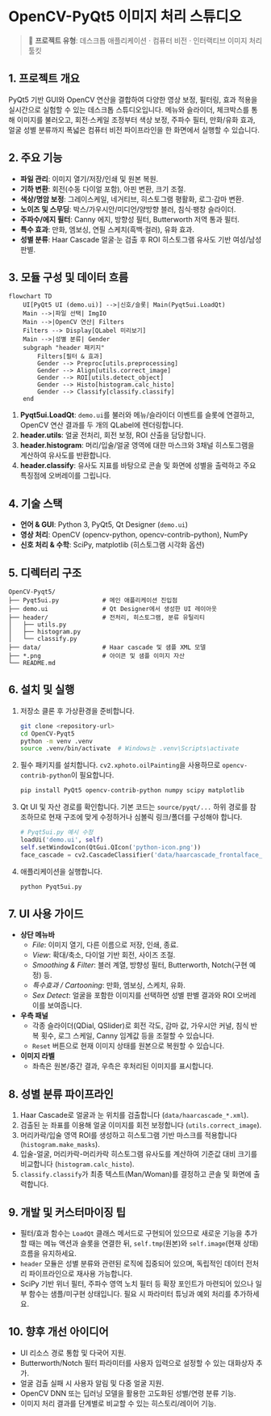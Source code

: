 # OpenCV-PyQt5 이미지 처리 스튜디오

> 📌 **프로젝트 유형**: 데스크톱 애플리케이션 · 컴퓨터 비전 · 인터랙티브 이미지 처리 툴킷

## 1. 프로젝트 개요
PyQt5 기반 GUI와 OpenCV 연산을 결합하여 다양한 영상 보정, 필터링, 효과 적용을 실시간으로 실험할 수 있는 데스크톱 스튜디오입니다. 메뉴와 슬라이더, 체크박스를 통해 이미지를 불러오고, 회전·스케일 조정부터 색상 보정, 주파수 필터, 만화/유화 효과, 얼굴 성별 분류까지 폭넓은 컴퓨터 비전 파이프라인을 한 화면에서 실행할 수 있습니다.

## 2. 주요 기능
- **파일 관리**: 이미지 열기/저장/인쇄 및 원본 복원.
- **기하 변환**: 회전(수동 다이얼 포함), 아핀 변환, 크기 조절.
- **색상/명암 보정**: 그레이스케일, 네거티브, 히스토그램 평활화, 로그·감마 변환.
- **노이즈 및 스무딩**: 박스/가우시안/미디언/양방향 블러, 침식·팽창 슬라이더.
- **주파수/에지 필터**: Canny 에지, 방향성 필터, Butterworth 저역 통과 필터.
- **특수 효과**: 만화, 엠보싱, 연필 스케치(흑백·컬러), 유화 효과.
- **성별 분류**: Haar Cascade 얼굴·눈 검출 후 ROI 히스토그램 유사도 기반 여성/남성 판별.

## 3. 모듈 구성 및 데이터 흐름
```mermaid
flowchart TD
    UI[PyQt5 UI (demo.ui)] -->|신호/슬롯| Main(Pyqt5ui.LoadQt)
    Main -->|파일 선택| ImgIO
    Main -->|OpenCV 연산| Filters
    Filters --> Display[QLabel 미리보기]
    Main -->|성별 분류| Gender
    subgraph "header 패키지"
        Filters[필터 & 효과]
        Gender --> Preproc[utils.preprocessing]
        Gender --> Align[utils.correct_image]
        Gender --> ROI[utils.detect_object]
        Gender --> Histo[histogram.calc_histo]
        Gender --> Classify[classify.classify]
    end
```
1. **Pyqt5ui.LoadQt**: `demo.ui`를 불러와 메뉴/슬라이더 이벤트를 슬롯에 연결하고, OpenCV 연산 결과를 두 개의 QLabel에 렌더링합니다.
2. **header.utils**: 얼굴 전처리, 회전 보정, ROI 산출을 담당합니다.
3. **header.histogram**: 머리/입술/얼굴 영역에 대한 마스크와 3채널 히스토그램을 계산하여 유사도를 반환합니다.
4. **header.classify**: 유사도 지표를 바탕으로 콘솔 및 화면에 성별을 출력하고 주요 특징점에 오버레이를 그립니다.

## 4. 기술 스택
- **언어 & GUI**: Python 3, PyQt5, Qt Designer (`demo.ui`)
- **영상 처리**: OpenCV (opencv-python, opencv-contrib-python), NumPy
- **신호 처리 & 수학**: SciPy, matplotlib (히스토그램 시각화 옵션)

## 5. 디렉터리 구조
```
OpenCV-Pyqt5/
├── Pyqt5ui.py            # 메인 애플리케이션 진입점
├── demo.ui               # Qt Designer에서 생성한 UI 레이아웃
├── header/               # 전처리, 히스토그램, 분류 유틸리티
│   ├── utils.py
│   ├── histogram.py
│   └── classify.py
├── data/                 # Haar cascade 및 샘플 XML 모델
├── *.png                 # 아이콘 및 샘플 이미지 자산
└── README.md
```

## 6. 설치 및 실행
1. 저장소 클론 후 가상환경을 준비합니다.
   ```bash
   git clone <repository-url>
   cd OpenCV-Pyqt5
   python -m venv .venv
   source .venv/bin/activate  # Windows는 .venv\Scripts\activate
   ```
2. 필수 패키지를 설치합니다. `cv2.xphoto.oilPainting`을 사용하므로 `opencv-contrib-python`이 필요합니다.
   ```bash
   pip install PyQt5 opencv-contrib-python numpy scipy matplotlib
   ```
3. Qt UI 및 자산 경로를 확인합니다. 기본 코드는 `source/pyqt/...` 하위 경로를 참조하므로 현재 구조에 맞게 수정하거나 심볼릭 링크/폴더를 구성해야 합니다.
   ```python
   # Pyqt5ui.py 예시 수정
   loadUi('demo.ui', self)
   self.setWindowIcon(QtGui.QIcon('python-icon.png'))
   face_cascade = cv2.CascadeClassifier('data/haarcascade_frontalface_alt2.xml')
   ```
4. 애플리케이션을 실행합니다.
   ```bash
   python Pyqt5ui.py
   ```

## 7. UI 사용 가이드
- **상단 메뉴바**
  - *File*: 이미지 열기, 다른 이름으로 저장, 인쇄, 종료.
  - *View*: 확대/축소, 다이얼 기반 회전, 사이즈 조절.
  - *Smoothing & Filter*: 블러 계열, 방향성 필터, Butterworth, Notch(구현 예정) 등.
  - *특수효과 / Cartooning*: 만화, 엠보싱, 스케치, 유화.
  - *Sex Detect*: 얼굴을 포함한 이미지를 선택하면 성별 판별 결과와 ROI 오버레이를 보여줍니다.
- **우측 패널**
  - 각종 슬라이더(QDial, QSlider)로 회전 각도, 감마 값, 가우시안 커널, 침식 반복 횟수, 로그 스케일, Canny 임계값 등을 조절할 수 있습니다.
  - `Reset` 버튼으로 현재 이미지 상태를 원본으로 복원할 수 있습니다.
- **이미지 라벨**
  - 좌측은 원본/중간 결과, 우측은 후처리된 이미지를 표시합니다.

## 8. 성별 분류 파이프라인
1. Haar Cascade로 얼굴과 눈 위치를 검출합니다 (`data/haarcascade_*.xml`).
2. 검출된 눈 좌표를 이용해 얼굴 이미지를 회전 보정합니다 (`utils.correct_image`).
3. 머리카락/입술 영역 ROI를 생성하고 히스토그램 기반 마스크를 적용합니다 (`histogram.make_masks`).
4. 입술-얼굴, 머리카락-머리카락 히스토그램 유사도를 계산하여 기준값 대비 크기를 비교합니다 (`histogram.calc_histo`).
5. `classify.classify`가 최종 텍스트(Man/Woman)를 결정하고 콘솔 및 화면에 출력합니다.

## 9. 개발 및 커스터마이징 팁
- 필터/효과 함수는 `LoadQt` 클래스 메서드로 구현되어 있으므로 새로운 기능을 추가할 때는 메뉴 액션과 슬롯을 연결한 뒤, `self.tmp`(원본)와 `self.image`(현재 상태) 흐름을 유지하세요.
- `header` 모듈은 성별 분류와 관련된 로직에 집중되어 있으며, 독립적인 데이터 전처리 파이프라인으로 재사용 가능합니다.
- SciPy 기반 위너 필터, 주파수 영역 노치 필터 등 확장 포인트가 마련되어 있으나 일부 함수는 샘플/미구현 상태입니다. 필요 시 파라미터 튜닝과 예외 처리를 추가하세요.

## 10. 향후 개선 아이디어
- UI 리소스 경로 통합 및 다국어 지원.
- Butterworth/Notch 필터 파라미터를 사용자 입력으로 설정할 수 있는 대화상자 추가.
- 얼굴 검출 실패 시 사용자 알림 및 다중 얼굴 지원.
- OpenCV DNN 또는 딥러닝 모델을 활용한 고도화된 성별/연령 분류 기능.
- 이미지 처리 결과를 단계별로 비교할 수 있는 히스토리/레이어 기능.
